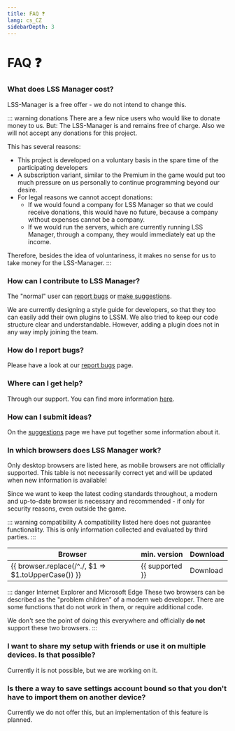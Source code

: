 ```yaml
---
title: FAQ ❓
lang: cs_CZ
sidebarDepth: 3
---
```


# FAQ ❓

### What does LSS Manager cost?
LSS-Manager is a free offer - we do not intend to change this.

::: warning donations
There are a few nice users who would like to donate money to us. But: The LSS-Manager is and remains free of charge. Also we will not accept any donations for this project.

This has several reasons:

* This project is developed on a voluntary basis in the spare time of the participating developers
* A subscription variant, similar to the Premium in the game would put too much pressure on us personally to continue programming beyond our desire.
* For legal reasons we cannot accept donations:
    * If we would found a company for LSS Manager so that we could receive donations, this would have no future, because a company without expenses cannot be a company.
    * If we would run the servers, which are currently running LSS Manager, through a company, they would immediately eat up the income.

Therefore, besides the idea of voluntariness, it makes no sense for us to take money for the LSS-Manager.
:::

### How can I contribute to LSS Manager?
The "normal" user can [report bugs][error] or [make suggestions][suggestions].

We are currently designing a style guide for developers, so that they too can easily add their own plugins to LSSM. We also tried to keep our code structure clear and understandable. However, adding a plugin does not in any way imply joining the team.

### How do I report bugs?
Please have a look at our [report bugs][error] page.

### Where can I get help?
Through our support. You can find more information [here][support].

### How can I submit ideas?
On the [suggestions][suggestions] page we have put together some information about it.

### In which browsers does LSS Manager work?
Only desktop browsers are listed here, as mobile browsers are not officially supported.
This table is not necessarily correct yet and will be updated when new information is available!

Since we want to keep the latest coding standards throughout, a modern and up-to-date browser is necessary and recommended - if only for security reasons, even outside the game.

::: warning compatibility
A compatibility listed here does not guarantee functionality. This is only information collected and evaluated by third parties.
:::

<table>
<thead>
    <tr>
        <th>Browser</th>
        <th>min. version</th>
        <th>Download</th>
    </tr>
</thead>
<tbody>
    <tr v-for="({supported, download}, browser) in $themeConfig.variables.browsers">
        <td>{{ browser.replace(/^./, $1 => $1.toUpperCase()) }}</td>
        <td>{{ supported }}</td>
        <td><a :href="download" target="_blank">Download</a></td>
    </tr>
</tbody>
</table>

::: danger Internet Explorer and Microsoft Edge
These two browsers can be described as the "problem children" of a modern web developer. There are some functions that do not work in them, or require additional code.

We don't see the point of doing this everywhere and officially **do not** support these two browsers.
:::

### I want to share my setup with friends or use it on multiple devices. Is that possible?
Currently it is not possible, but we are working on it.

### Is there a way to save settings account bound so that you don't have to import them on another device?
Currently we do not offer this, but an implementation of this feature is planned.


[support]: support.md
[error]: error_report.md
[suggestions]: suggestions.md
